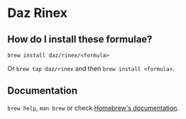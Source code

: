 # Daz Rinex

## How do I install these formulae?

`brew install daz/rinex/<formula>`

Or `brew tap daz/rinex` and then `brew install <formula>`.

## Documentation

`brew help`, `man brew` or check [Homebrew's documentation](https://docs.brew.sh).
